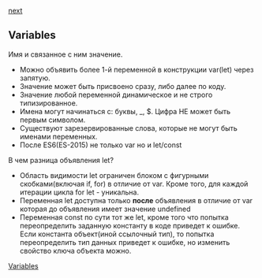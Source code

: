 <a href="04.md">next</a>

<h2>Variables</h2>

<div>
Имя и связанное с ним значение.

<ul>
<li>
Можно объявить более 1-й переменной в конструкции var(let) через запятую.
</li>
<li>
Значение может быть присвоено сразу, либо далее по коду.
</li>
<li>
Значение любой переменной динамическое и не строго типизированное.
</li>
<li>
Имена могут начинаться с: буквы, _, $. Цифра НЕ может быть первым символом.
</li>
<li>
Существуют зарезервированные слова, которые не могут быть именами переменных.
</li>
<li>
После ES6(ES-2015) не только var но и let/const
</li>
</ul>
</div>

<div>
В чем разница объявления let?

<ul>
<li>
Область видимости let ограничен блоком с фигурными скобками(включая if, for) в отличие от var.
Кроме того, для каждой итерации цикла for let - уникальна.
</li>
<li>
Переменная let доступна только <strong>после</strong> объявления в отличие от var которая до объявления имеет значение undefined
</li>
<li>
Переменная const по сути тот же let, кроме того что попытка переопределить заданную константу в коде приведет к ошибке.
Если константа объект(иной ссылочный тип), то попытка переопределить тип данных приведет к ошибке, но изменить свойство ключа объекта можно.
</li>
</ul>

</div>

<div>
<a href="https://codepen.io/paawel/pen/NopMpb?editors=1112">Variables</a>
</div>